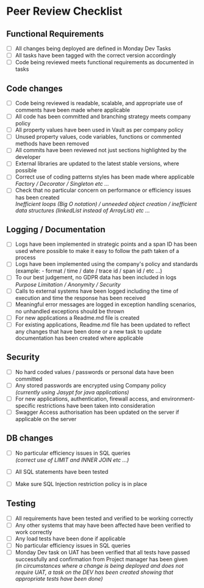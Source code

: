 # Peer Review Checklist

## Functional Requirements

- [ ] All changes being deployed are defined in Monday Dev Tasks
- [ ] All tasks have been tagged with the correct version accordingly
- [ ] Code being reviewed meets functional requirements as documented in tasks

## Code changes
- [ ] Code being reviewed is readable, scalable, and appropriate use of comments have been made where applicable
- [ ] All code has been committed and branching strategy meets company policy
- [ ] All property values have been used in Vault as per company policy
- [ ] Unused property values, code variables, functions or commented methods have been removed
- [ ] All commits have been reviewed not just sections highlighted by the developer
- [ ] External libraries are updated to the latest stable versions, where possible
- [ ] Correct use of coding patterns styles has been made where applicable   
      _Factory / Decorator / Singleton etc ..._
- [ ] Check that no particular concern on performance or efficiency issues has been created  
      _Inefficient loops (Big O notation) / unneeded object creation / inefficient data structures (linkedList instead of ArrayList) etc ..._

## Logging / Documentation
- [ ] Logs have been implemented in strategic points and a span ID has been used where possible to make it easy to follow the path taken of a process
- [ ] Logs have been implemented using the company's policy and standards (example: - format / time / date / trace id / span id / etc ...)
- [ ] To our best judgement, no GDPR data has been included in logs   
    _Purpose Limitation / Anonymity / Security_
- [ ] Calls to external systems have been logged including the time of execution and time the response has been received
- [ ] Meaningful error messages are logged in exception handling scenarios, no unhandled exceptions should be thrown
- [ ] For new applications a Readme.md file is created 
- [ ] For existing applications, Readme.md file has been updated to reflect any changes that have been done or a new task to update documentation has been created where applicable

## Security
- [ ] No hard coded values / passwords or personal data have been committed
- [ ] Any stored passwords are encrypted using Company policy   
 _(currently using Jasypt for java applications)_
- [ ] For new applications, authentication, firewall access, and environment-specific restrictions have been taken into consideration
- [ ] Swagger Access authorisation has been updated on the server if applicable on the server

## DB changes
- [ ] No particular efficiency issues in SQL queries   
_(correct use of LIMIT and INNER JOIN etc ...)_
- [ ] All SQL statements have been tested
- [ ] Make sure SQL Injection restriction policy is in place


## Testing
- [ ] All requirements have been tested and verified to be working correctly
- [ ] Any other systems that may have been affected have been verified to work correctly
- [ ] Any load tests have been done if applicable
- [ ] No particular efficiency issues in SQL queries   
- [ ] Monday Dev task on UAT has been verified that all tests have passed successfully and confirmation from Project manager has been given   
 _(in circumstances where a change is being deployed and does not require UAT, a task on the DEV has been created showing that appropriate tests have been done)_
